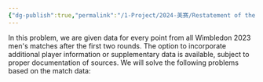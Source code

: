 ```yaml
---
{"dg-publish":true,"permalink":"/1-Project/2024-美赛/Restatement of the Problem/"}
---
```


In this problem, we are given data for every point from all Wimbledon 2023 men's matches after the first two rounds. The option to incorporate additional player information or supplementary data is available, subject to proper documentation of sources.
We will solve the following problems based on the match data: 